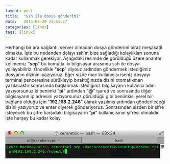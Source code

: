 ```yaml
---
layout: post
title:  "Ssh ile dosya gönderimi"
date:   2014-09-29 21:51:27
categories: [linux]
tags: [linux]
---
```

Herhangi bir ara bağlantı, server olmadan dosya gönderimi biraz meşakatli olmakta. İşte bu nedenden dolayı ssh'ın bize sağladığı kolaylıkları sonuna kadar kullanmak gerekiyor. Aşağıdaki resimde de görüldüğü üzere anahtar kelimemiz "<b>scp</b>"  bu komutla iki bilgisayar arasında ssh ile dosya yollayabiliriz. Öncelikle "<b>scp</b>" diyouz ardından göndermek istediğimiz dosyanın dizinini yazıyoruz. Eğer sizde mac kullanıcısı iseniz dosyayı terminal penceresine sürükleyip bıraktığınızda dizini otomatikman yazılacaktır sonrasında bağlanmak istediğiniz bilgisayarın kullanıcı adını yazıyorsunuz ki benimki "<b>pi</b>" ardından "<b>@</b>" işareti ve sonrasında diğer bilgisayarın ip adresini yazıyorsunuz görüldüğü gibi benimkisi yerel bir bağlantı olduğu için "<b>192.168.2.246</b>" olarak yazılmış ardından gönderileceği dizini yazıyoruz ve enter diyerek gönderiyoruz. Sonrasından sizden bir şifre isteyecek bu şifre karşıdaki bilgisayarın "<b>pi</b>" kullanıcısının şifresi olmalıdır. İşte herşey bu kadar kolay.

<br>![Resim](/images/13-1.png)<br>